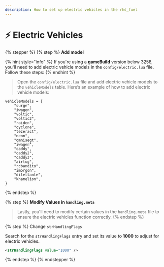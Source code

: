 ```yaml
---
description: How to set up electric vehicles in the rhd_fuel
---
```


# ⚡ Electric Vehicles

{% stepper %}
{% step %}
**Add model**

{% hint style="info" %}
If you're using a **gameBuild** version below 3258, you'll need to add electric vehicle models in the    `config/electric.lua` file. Follow these steps:
{% endhint %}

> Open the `config/electric.lua` file and add electric vehicle models to the `vehicleModels` table. Here’s an example of how to add electric vehicle models:

```etlua
vehicleModels = {
    "surge",
    "iwagen",
    "voltic",
    "voltic2",
    "raiden",
    "cyclone",
    "tezeract",
    "neon",
    "omnisegt",
    "iwagen",
    "caddy",
    "caddy2",
    "caddy3",
    "airtug",
    "rcbandito",
    "imorgon",
    "dilettante",
    "khamelion",
}
```


{% endstep %}

{% step %}
**Modify Values in `handling.meta`**

> Lastly, you'll need to modify certain values in the `handling.meta` file to ensure the electric vehicles function correctly.
{% endstep %}

{% step %}
Change `strHandlingFlags`

Search for the `strHandlingFlags` entry and set its value to **1000** to adjust for electric vehicles.

```xml
<strHandlingFlags value="1000" />
```
{% endstep %}
{% endstepper %}
